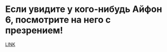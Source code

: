 # Если увидите у кого-нибудь Айфон 6, посмотрите на него с презрением!



[LINK](https://varlamov.ru/1172796.html)